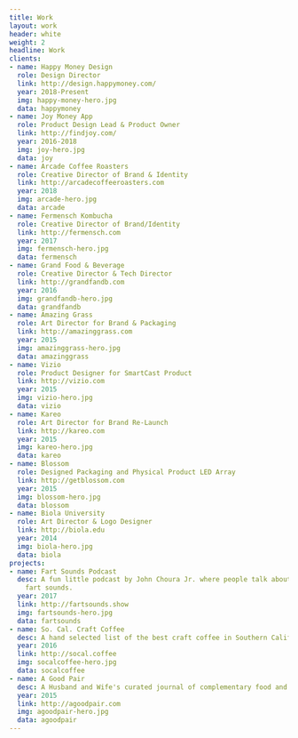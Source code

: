 ```yaml
---
title: Work
layout: work
header: white
weight: 2
headline: Work
clients:
- name: Happy Money Design
  role: Design Director
  link: http://design.happymoney.com/
  year: 2018-Present
  img: happy-money-hero.jpg
  data: happymoney
- name: Joy Money App
  role: Product Design Lead & Product Owner
  link: http://findjoy.com/
  year: 2016-2018
  img: joy-hero.jpg
  data: joy
- name: Arcade Coffee Roasters
  role: Creative Director of Brand & Identity
  link: http://arcadecoffeeroasters.com
  year: 2018
  img: arcade-hero.jpg
  data: arcade
- name: Fermensch Kombucha
  role: Creative Director of Brand/Identity
  link: http://fermensch.com
  year: 2017
  img: fermensch-hero.jpg
  data: fermensch
- name: Grand Food & Beverage
  role: Creative Director & Tech Director
  link: http://grandfandb.com
  year: 2016
  img: grandfandb-hero.jpg
  data: grandfandb
- name: Amazing Grass
  role: Art Director for Brand & Packaging
  link: http://amazinggrass.com
  year: 2015
  img: amazinggrass-hero.jpg
  data: amazinggrass
- name: Vizio
  role: Product Designer for SmartCast Product
  link: http://vizio.com
  year: 2015
  img: vizio-hero.jpg
  data: vizio
- name: Kareo
  role: Art Director for Brand Re-Launch
  link: http://kareo.com
  year: 2015
  img: kareo-hero.jpg
  data: kareo
- name: Blossom
  role: Designed Packaging and Physical Product LED Array
  link: http://getblossom.com
  year: 2015
  img: blossom-hero.jpg
  data: blossom
- name: Biola University
  role: Art Director & Logo Designer
  link: http://biola.edu
  year: 2014
  img: biola-hero.jpg
  data: biola
projects:
- name: Fart Sounds Podcast
  desc: A fun little podcast by John Choura Jr. where people talk about their favorite
    fart sounds.
  year: 2017
  link: http://fartsounds.show
  img: fartsounds-hero.jpg
  data: fartsounds
- name: So. Cal. Craft Coffee
  desc: A hand selected list of the best craft coffee in Southern California.
  year: 2016
  link: http://socal.coffee
  img: socalcoffee-hero.jpg
  data: socalcoffee
- name: A Good Pair
  desc: A Husband and Wife's curated journal of complementary food and drink pairings.
  year: 2015
  link: http://agoodpair.com
  img: agoodpair-hero.jpg
  data: agoodpair
---
```

